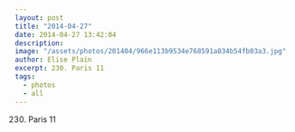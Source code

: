 ```yaml
---
layout: post
title: "2014-04-27"
date: 2014-04-27 13:42:04
description: 
image: "/assets/photos/201404/966e113b9534e768591a034b54fb03a3.jpg"
author: Elise Plain
excerpt: 230. Paris 11
tags: 
  - photos
  - all
---
```


230. Paris 11
<p></p>
